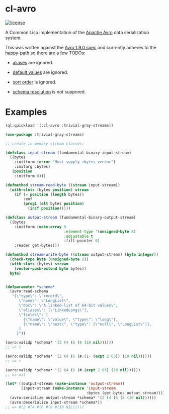 # cl-avro

[![license](https://img.shields.io/badge/license-GPL%20v3-blue.svg)](https://github.com/SahilKang/cl-avro/blob/master/LICENSE)

A Common Lisp implementation of the
[Apache Avro](https://github.com/apache/avro) data serialization system.

This was written against the
[Avro 1.9.0 spec](https://avro.apache.org/docs/current/spec.html)
and currently adheres to the
[happy-path](https://en.wikipedia.org/wiki/Happy_path)
so there are a few TODOs:

* [aliases](https://avro.apache.org/docs/current/spec.html#Aliases)
are ignored.

* [default values](https://avro.apache.org/docs/current/spec.html#schema_record)
are ignored.

* [sort order](https://avro.apache.org/docs/current/spec.html#order)
is ignored.

* [schema resolution](https://avro.apache.org/docs/current/spec.html#Schema+Resolution)
is not suppored.

# Examples

```lisp
(ql:quickload '(:cl-avro :trivial-gray-streams))

(use-package :trivial-gray-streams)

;; create in-memory stream classes:

(defclass input-stream (fundamental-binary-input-stream)
  ((bytes
    :initform (error "Must supply :bytes vector")
    :initarg :bytes)
   (position
    :initform 0)))

(defmethod stream-read-byte ((stream input-stream))
  (with-slots (bytes position) stream
    (if (= position (length bytes))
        :eof
        (prog1 (elt bytes position)
          (incf position)))))

(defclass output-stream (fundamental-binary-output-stream)
  ((bytes
    :initform (make-array 0
                          :element-type '(unsigned-byte 8)
                          :adjustable t
                          :fill-pointer 0)
    :reader get-bytes)))

(defmethod stream-write-byte ((stream output-stream) (byte integer))
  (check-type byte (unsigned-byte 8))
  (with-slots (bytes) stream
    (vector-push-extend byte bytes))
  byte)


(defparameter *schema*
  (avro:read-schema
   "{\"type\": \"record\",
      \"name\": \"LongList\",
      \"doc\": \"A linked-list of 64-bit values\",
      \"aliases\": [\"LinkedLongs\"],
      \"fields\": [
        {\"name\": \"value\", \"type\": \"long\"},
        {\"name\": \"next\", \"type\": [\"null\", \"LongList\"]},
      ]
     }"))

(avro:validp *schema* '(2 (4 (6 (8 (10 nil))))))
;; => t

(avro:validp *schema* '(2 (4 (6 (#.(1- (expt 2 63)) (10 nil))))))
;; => t

(avro:validp *schema* '(2 (4 (6 (#.(expt 2 63) (10 nil))))))
;; => nil

(let* ((output-stream (make-instance 'output-stream))
       (input-stream (make-instance 'input-stream
                                    :bytes (get-bytes output-stream))))
  (avro:serialize output-stream *schema* '(2 (4 (6 (8 (10 nil))))))
  (avro:deserialize input-stream *schema*))
;; => #(2 #(4 #(6 #(8 #(10 NIL)))))
```
